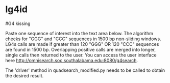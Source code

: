 # lg4id
#G4 kissing

Paste one sequence of interest into the text area below. The algorithm checks for "GGG" and "CCC" sequences in 1500 bp non-sliding windows. LG4s calls are made if greater than 120 "GGG" OR 120 "CCC" sequences are found in 1500 bp. Overlapping positive calls are merged into longer, single calls then returned to the user. You can access the user interface here http://omnisearch.soc.southalabama.edu:8080/g4search.

The 'driver' method in quadsearch_modified.py needs to be called to obtain the desired result. 
